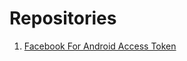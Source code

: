 # Repositories

1. <a href="https://puvipavan.github.io/FacebookAccessToken/">Facebook For Android Access Token</a> <br>
